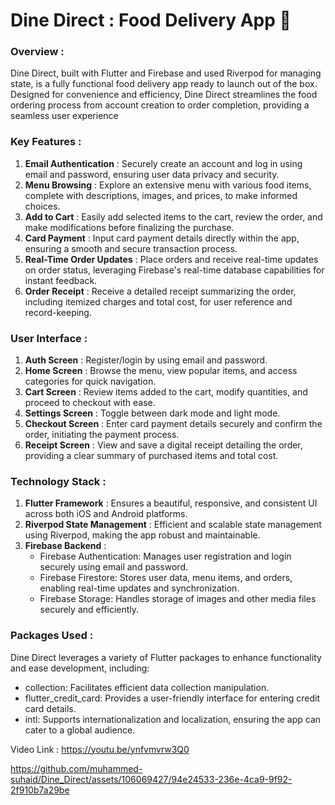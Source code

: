 # Dine Direct : Food Delivery App 🍔

### Overview :

Dine Direct, built with Flutter and Firebase and used Riverpod for managing state, is a fully functional food delivery app ready to launch out of the box. Designed for convenience and efficiency, Dine Direct streamlines the food ordering process from account creation to order completion, providing a seamless user experience

### Key Features :

1. **Email Authentication** : Securely create an account and log in using email and password, ensuring user data privacy and security.
2. **Menu Browsing** : Explore an extensive menu with various food items, complete with descriptions, images, and prices, to make informed choices.
3. **Add to Cart** : Easily add selected items to the cart, review the order, and make modifications before finalizing the purchase.
4. **Card Payment** : Input card payment details directly within the app, ensuring a smooth and secure transaction process.
5. **Real-Time Order Updates** : Place orders and receive real-time updates on order status, leveraging Firebase's real-time database capabilities for instant feedback.
6. **Order Receipt** : Receive a detailed receipt summarizing the order, including itemized charges and total cost, for user reference and record-keeping.

### User Interface :

1. **Auth Screen** : Register/login by using email and password.
2. **Home Screen** : Browse the menu, view popular items, and access categories for quick navigation.
3. **Cart Screen** : Review items added to the cart, modify quantities, and proceed to checkout with ease.
4. **Settings Screen** : Toggle between dark mode and light mode.
5. **Checkout Screen** : Enter card payment details securely and confirm the order, initiating the payment process.
6. **Receipt Screen** : View and save a digital receipt detailing the order, providing a clear summary of purchased items and total cost.

### Technology Stack :

1. **Flutter Framework** : Ensures a beautiful, responsive, and consistent UI across both iOS and Android platforms.
2. **Riverpod State Management** :  Efficient and scalable state management using Riverpod, making the app robust and maintainable.
3. **Firebase Backend** :
   -  Firebase Authentication: Manages user registration and login securely using email and password.
   -  Firebase Firestore: Stores user data, menu items, and orders, enabling real-time updates and synchronization.
   -  Firebase Storage: Handles storage of images and other media files securely and efficiently.

### Packages Used :

Dine Direct leverages a variety of Flutter packages to enhance functionality and ease development, including:

  -  collection: Facilitates efficient data collection manipulation.
  -  flutter_credit_card: Provides a user-friendly interface for entering credit card details.
  -  intl: Supports internationalization and localization, ensuring the app can cater to a global audience.


Video Link : https://youtu.be/ynfvmvrw3Q0


https://github.com/muhammed-suhaid/Dine_Direct/assets/106069427/94e24533-236e-4ca9-9f92-2f910b7a29be




     
